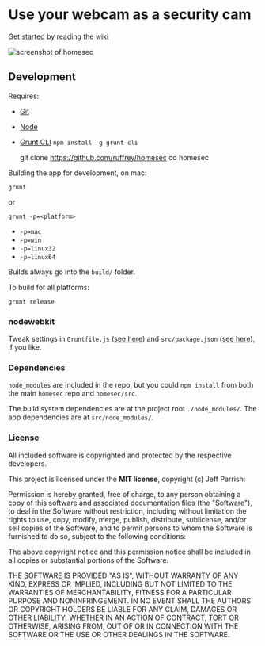 # Use your webcam as a security cam

[Get started by reading the wiki](https://github.com/ruffrey/homesec/wiki)

![screenshot of homesec](http://i.imgur.com/nNuwsDE.png)

## Development

Requires:

- [Git](http://git-scm.org)
- [Node](http://nodejs.org)
- [Grunt CLI](http://gruntjs.com)  `npm install -g grunt-cli`

	git clone https://github.com/ruffrey/homesec
	cd homesec

Building the app for development, on mac:

	grunt

or 
	
	grunt -p=<platform>

* `-p=mac`
* `-p=win`
* `-p=linux32`
* `-p=linux64`


Builds always go into the `build/` folder.

To build for all platforms:

	grunt release

### nodewebkit

Tweak settings in `Gruntfile.js` ([see here](https://github.com/mllrsohn/grunt-node-webkit-builder)) and `src/package.json` ([see here](https://github.com/rogerwang/node-webkit/wiki/Manifest-format)), if you like.


### Dependencies

`node_modules` are included in the repo, but you could `npm install` from both the main `homesec` repo and `homesec/src`. 

The build system dependencies are at the project root `./node_modules/`. The app dependencies are at `src/node_modules/`.

### License

All included software is copyrighted and protected by the respective developers.

This project is licensed under the **MIT license**, copyright (c) Jeff Parrish:

Permission is hereby granted, free of charge, to any person obtaining a copy
of this software and associated documentation files (the "Software"), to deal
in the Software without restriction, including without limitation the rights
to use, copy, modify, merge, publish, distribute, sublicense, and/or sell
copies of the Software, and to permit persons to whom the Software is
furnished to do so, subject to the following conditions:

The above copyright notice and this permission notice shall be included in
all copies or substantial portions of the Software.

THE SOFTWARE IS PROVIDED "AS IS", WITHOUT WARRANTY OF ANY KIND, EXPRESS OR
IMPLIED, INCLUDING BUT NOT LIMITED TO THE WARRANTIES OF MERCHANTABILITY,
FITNESS FOR A PARTICULAR PURPOSE AND NONINFRINGEMENT. IN NO EVENT SHALL THE
AUTHORS OR COPYRIGHT HOLDERS BE LIABLE FOR ANY CLAIM, DAMAGES OR OTHER
LIABILITY, WHETHER IN AN ACTION OF CONTRACT, TORT OR OTHERWISE, ARISING FROM,
OUT OF OR IN CONNECTION WITH THE SOFTWARE OR THE USE OR OTHER DEALINGS IN
THE SOFTWARE.
